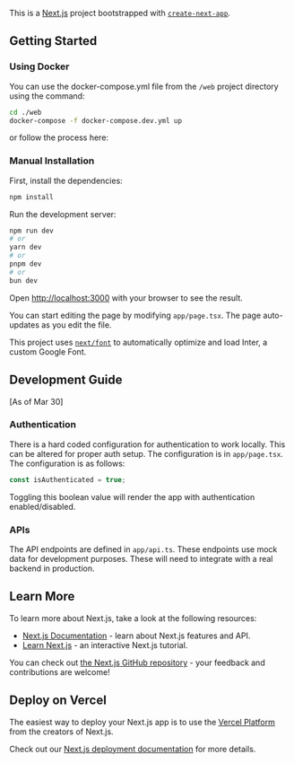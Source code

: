 This is a [Next.js](https://nextjs.org/) project bootstrapped with [`create-next-app`](https://github.com/vercel/next.js/tree/canary/packages/create-next-app).

## Getting Started

### Using Docker
You can use the docker-compose.yml file from the `/web` project directory using the command:
```bash
cd ./web
docker-compose -f docker-compose.dev.yml up
```

or follow the process here:

### Manual Installation
First, install the dependencies:

```bash
npm install
```

Run the development server:

```bash
npm run dev
# or
yarn dev
# or
pnpm dev
# or
bun dev
```

Open [http://localhost:3000](http://localhost:3000) with your browser to see the result.

You can start editing the page by modifying `app/page.tsx`. The page auto-updates as you edit the file.

This project uses [`next/font`](https://nextjs.org/docs/basic-features/font-optimization) to automatically optimize and load Inter, a custom Google Font.

## Development Guide

[As of Mar 30]

### Authentication
There is a hard coded configuration for authentication to work locally. This can be altered for proper auth setup. The configuration is in `app/page.tsx`. The configuration is as follows:

```typescript
const isAuthenticated = true;
```

Toggling this boolean value will render the app with authentication enabled/disabled.

### APIs

The API endpoints are defined in `app/api.ts`. These endpoints use mock data for development purposes. These will need to integrate with a real backend in production.

## Learn More

To learn more about Next.js, take a look at the following resources:

- [Next.js Documentation](https://nextjs.org/docs) - learn about Next.js features and API.
- [Learn Next.js](https://nextjs.org/learn) - an interactive Next.js tutorial.

You can check out [the Next.js GitHub repository](https://github.com/vercel/next.js/) - your feedback and contributions are welcome!

## Deploy on Vercel

The easiest way to deploy your Next.js app is to use the [Vercel Platform](https://vercel.com/new?utm_medium=default-template&filter=next.js&utm_source=create-next-app&utm_campaign=create-next-app-readme) from the creators of Next.js.

Check out our [Next.js deployment documentation](https://nextjs.org/docs/deployment) for more details.
